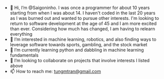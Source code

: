 - 👋 Hi, I’m @Saigoninho.  I was once a programmer for about 10 years starting from when I was about 14.  I haven't coded in the last 20 years as I was burned out and wanted to pursue other interests.  I'm looking to return to software development at the age of 45 and I am more excited than ever.  Considering how much has changed, I am having to relearn everything   
- 👀 I’m interested in machine learning, robotics, and also finding ways to leverage software towards sports, gambling, and the stock market
- 🌱 I’m currently learning python and dabbling in machine learning fundamentals
- 💞️ I’m looking to collaborate on projects that involve interests I listed above
- 📫 How to reach me: tungmtran@gmail.com

<!---
Saigoninho/Saigoninho is a ✨ special ✨ repository because its `README.md` (this file) appears on your GitHub profile.
You can click the Preview link to take a look at your changes.
--->
